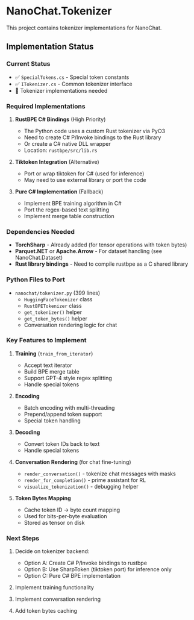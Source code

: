 # NanoChat.Tokenizer

This project contains tokenizer implementations for NanoChat.

## Implementation Status

### Current Status
- ✅ `SpecialTokens.cs` - Special token constants
- ✅ `ITokenizer.cs` - Common tokenizer interface
- 🚧 Tokenizer implementations needed

### Required Implementations

1. **RustBPE C# Bindings** (High Priority)
   - The Python code uses a custom Rust tokenizer via PyO3
   - Need to create C# P/Invoke bindings to the Rust library
   - Or create a C# native DLL wrapper
   - Location: `rustbpe/src/lib.rs`

2. **Tiktoken Integration** (Alternative)
   - Port or wrap tiktoken for C# (used for inference)
   - May need to use external library or port the code
   
3. **Pure C# Implementation** (Fallback)
   - Implement BPE training algorithm in C#
   - Port the regex-based text splitting
   - Implement merge table construction

### Dependencies Needed

- **TorchSharp** - Already added (for tensor operations with token bytes)
- **Parquet.NET** or **Apache.Arrow** - For dataset handling (see NanoChat.Dataset)
- **Rust library bindings** - Need to compile rustbpe as a C shared library

### Python Files to Port

- `nanochat/tokenizer.py` (399 lines)
  - `HuggingFaceTokenizer` class
  - `RustBPETokenizer` class
  - `get_tokenizer()` helper
  - `get_token_bytes()` helper
  - Conversation rendering logic for chat

### Key Features to Implement

1. **Training** (`train_from_iterator`)
   - Accept text iterator
   - Build BPE merge table
   - Support GPT-4 style regex splitting
   - Handle special tokens

2. **Encoding**
   - Batch encoding with multi-threading
   - Prepend/append token support
   - Special token handling

3. **Decoding**
   - Convert token IDs back to text
   - Handle special tokens

4. **Conversation Rendering** (for chat fine-tuning)
   - `render_conversation()` - tokenize chat messages with masks
   - `render_for_completion()` - prime assistant for RL
   - `visualize_tokenization()` - debugging helper

5. **Token Bytes Mapping**
   - Cache token ID -> byte count mapping
   - Used for bits-per-byte evaluation
   - Stored as tensor on disk

### Next Steps

1. Decide on tokenizer backend:
   - Option A: Create C# P/Invoke bindings to rustbpe
   - Option B: Use SharpToken (tiktoken port) for inference only
   - Option C: Pure C# BPE implementation

2. Implement training functionality
3. Implement conversation rendering
4. Add token bytes caching
